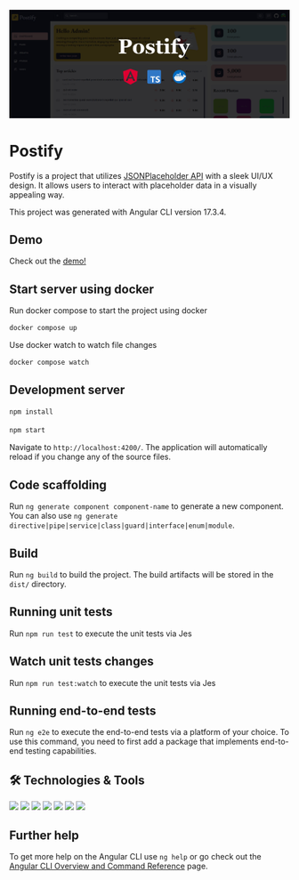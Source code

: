 
![Postify Screenshot](/postify.jpg)

# Postify

Postify is a project that utilizes [JSONPlaceholder API](https://jsonplaceholder.typicode.com/) with a sleek UI/UX design. 
It allows users to interact with placeholder data in a visually appealing way.

This project was generated with Angular CLI version 17.3.4.

## Demo
Check out the [demo!](https://postify-ng.netlify.app/)


## Start server using docker

Run docker compose to start the project using docker

```bash
docker compose up
```
Use docker watch to watch file changes

```bash
docker compose watch
```

## Development server

```bash
npm install 

npm start
```

Navigate to `http://localhost:4200/`. The application will automatically reload if you change any of the source files.

## Code scaffolding

Run `ng generate component component-name` to generate a new component. You can also use `ng generate directive|pipe|service|class|guard|interface|enum|module`.

## Build

Run `ng build` to build the project. The build artifacts will be stored in the `dist/` directory.

## Running unit tests

Run `npm run test` to execute the unit tests via Jes

## Watch unit tests changes

Run `npm run test:watch` to execute the unit tests via Jes

## Running end-to-end tests

Run `ng e2e` to execute the end-to-end tests via a platform of your choice. To use this command, you need to first add a package that implements end-to-end testing capabilities.


## 🛠️ Technologies & Tools
![](https://img.shields.io/badge/Code-JavaScript-informational?style=flat&color=informational&logo=typescript)
![](https://img.shields.io/badge/Code-Angular-informational?style=flat&color=informational&logo=angular)
![](https://img.shields.io/badge/Code-Node-informational?style=flat&color=informational&logo=node.js)
![](https://img.shields.io/badge/Code-NgRx-informational?style=flat&color=informational&logo=Ngrx)
![](https://img.shields.io/badge/Tool-Jest-informational?style=flat&color=warning&logo=jest)
![](https://img.shields.io/badge/Styles-SCSS-informational?style=flat&color=warning&logo=sass)
![](https://img.shields.io/badge/Tool-Docker-informational?style=flat&color=warning&logo=docker)


## Further help

To get more help on the Angular CLI use `ng help` or go check out the [Angular CLI Overview and Command Reference](https://angular.io/cli) page.
